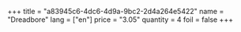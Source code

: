 +++
title = "a83945c6-4dc6-4d9a-9bc2-2d4a264e5422"
name = "Dreadbore"
lang = ["en"]
price = "3.05"
quantity = 4
foil = false
+++
